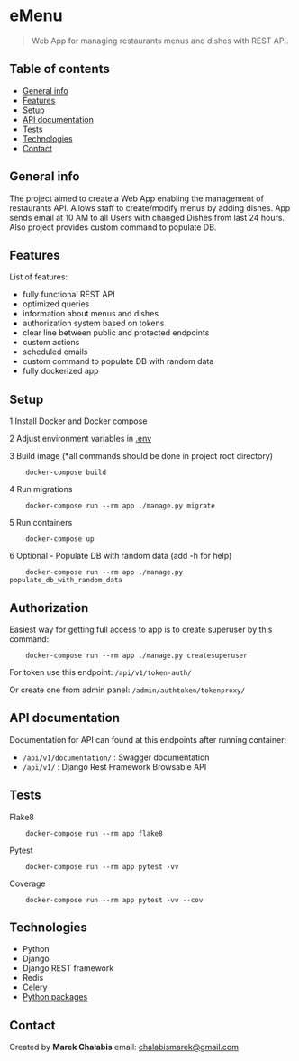 # eMenu

> Web App for managing restaurants menus and dishes with REST API.

## Table of contents

- [General info](##general-info)
- [Features](#features)
- [Setup](#setup)
- [API documentation](#api-documentatin)
- [Tests](#tests)
- [Technologies](#technologies)
- [Contact](#contact)

## General info

The project aimed to create a Web App enabling the management of restaurants API.
Allows staff to create/modify menus by adding dishes. App sends email at 10 AM
to all Users with changed Dishes from last 24 hours. Also project provides custom
command to populate DB.

## Features

List of features:
- fully functional REST API
- optimized queries
- information about menus and dishes
- authorization system based on tokens
- clear line between public and protected endpoints
- custom actions
- scheduled emails
- custom command to populate DB with random data
- fully dockerized app

## Setup

1 Install Docker and Docker compose

2 Adjust environment variables in [.env](emenu/.env)

3 Build image (*all commands should be done in project root directory)
```
    docker-compose build
```
4 Run migrations
```
    docker-compose run --rm app ./manage.py migrate
```
5 Run containers
```
    docker-compose up
```
6 Optional - Populate DB with random data (add -h for help)
```
    docker-compose run --rm app ./manage.py populate_db_with_random_data
```

## Authorization

Easiest way for getting full access to app is to create superuser
by this command:
```
    docker-compose run --rm app ./manage.py createsuperuser
```
For token use this endpoint: `/api/v1/token-auth/`

Or create one from admin panel: `/admin/authtoken/tokenproxy/`

## API documentation

Documentation for API can found at this endpoints after running container:

- `/api/v1/documentation/` : Swagger documentation
- `/api/v1/` : Django Rest Framework Browsable API

## Tests

Flake8
```
    docker-compose run --rm app flake8
```

Pytest
```
    docker-compose run --rm app pytest -vv
```

Coverage
```
    docker-compose run --rm app pytest -vv --cov
```

## Technologies

- Python 
- Django 
- Django REST framework 
- Redis
- Celery
- [Python packages](requirements.txt)

## Contact

Created by <b>Marek Chałabis</b> email: chalabismarek@gmail.com
